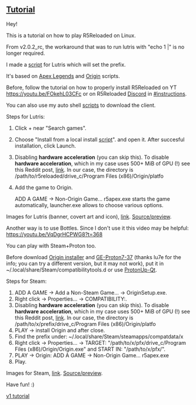 ## [Tutorial](https://www.reddit.com/r/r5reloaded/comments/wv19jf/r5reloaded_works_on_linux_v2/)

Hey!

This is a tutorial on how to play R5Reloaded on Linux.

From v2.0.2_rc, the workaround that was to run lutris with "echo 1 |" is no longer required.

I made a [script](https://github.com/begin-theadventure/lutris-scripts/releases/tag/R5Reloaded) for Lutris which will set the prefix.

It's based on [Apex Legends](https://lutris.net/games/apex-legends) and [Origin](https://lutris.net/games/origin) scripts.

Before, follow the tutorial on how to properly install R5Reloaded on YT https://youtu.be/FOkehL03CFc or on R5Reloaded [Discord](https://discord.com/invite/r5reloaded) in [#instructions](https://discord.com/channels/873158454850756638/873170878475669514/995977751502803014).

You can also use my auto shell [scripts](https://github.com/begin-theadventure/r5reloaded-upllers/releases) to download the client.

Steps for Lutris:

1. Click + near "Search games".
2. Choose "Install from a local install [script](https://github.com/begin-theadventure/lutris-scripts/releases/download/R5Reloaded/r5reloaded-origin.json)". and open it. After succesful installation, click Launch.
3. Disabling **hardware acceleration** (you can skip this).
    To disable **hardware acceleration**, which in my case uses 500+ MiB of GPU (!) see this Reddit post, [link](https://www.reddit.com/r/origin/comments/q8o9gv/disable_origin_client_hardware_acceleration). In our case, the directory is /path/to/r5reloaded/drive_c/Program Files (x86)/Origin/platfo
4. Add the game to Origin.

    ADD A GAME -> Non-Origin Game... r5apex.exe starts the game automatically, launcher.exe allows to choose various options.

Images for Lutris (banner, covert art and icon), [link](https://github.com/begin-theadventure/lutris-scripts/tree/main/R5Reloaded/images/R5ReloadedImagesLutris#readme). [Source/preview](https://twitter.com/R5Reloaded).

Another way is to use Bottles. Since I don't use it this video may be helpful: https://youtu.be/VqDgrHCPWG8?t=368

You can play with Steam+Proton too.

Before download [Origin installer](https://download.dm.origin.com/origin/live/OriginSetup.exe) and [GE-Proton7-37](https://github.com/GloriousEggroll/proton-ge-custom/releases/tag/GE-Proton7-37) (thanks lu7e for the info; you can try a different version, but it may not work), put it in ~/.local/share/Steam/compatibilitytools.d or use [ProtonUp-Qt](https://github.com/DavidoTek/ProtonUp-Qt/releases).

Steps for Steam:

1. ADD A GAME -> Add a Non-Steam Game... -> OriginSetup.exe.
2. Right click -> Properties... -> COMPATIBILITY:.
3. Disabling **hardware acceleration** (you can skip this).
    To disable **hardware acceleration**, which in my case uses 500+ MiB of GPU (!) see this Reddit post, [link](https://www.reddit.com/r/origin/comments/q8o9gv/disable_origin_client_hardware_acceleration). In our case, the directory is /path/to/x/prefix/drive_c/Program Files (x86)/Origin/platfo
4. PLAY -> install Origin and after close.
5. Find the prefix under: ~/.local/share/Steam/steamapps/compatdata/x
6. Right click -> Properties... -> TARGET: "/path/to/x/pfx/drive_c/Program Files (x86)/Origin/Origin.exe" and START IN: "/path/to/x/pfx/".
7. PLAY -> Origin: ADD A GAME -> Non-Origin Game... r5apex.exe
8. Play.

Images for Steam, [link](https://github.com/begin-theadventure/lutris-scripts/tree/main/utris-scripts/R5Reloaded/images/R5ReloadedImagesSteam). [Source/preview](https://twitter.com/r5reloaded).

Have fun! :)

[v1 tutorial](https://www.reddit.com/r/ApexLegendsOnLinux/comments/pd56t5/r5reloaded_is_working_on_gnulinux/)
